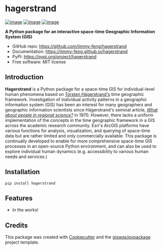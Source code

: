 # hagerstrand


[![image](https://img.shields.io/pypi/v/hagerstrand.svg)](https://pypi.python.org/pypi/hagerstrand)
[![image](https://img.shields.io/badge/License-MIT-yellow.svg)](https://opensource.org/licenses/MIT)
[![image](https://pepy.tech/badge/hagerstrand)](https://pepy.tech/project/hagerstrand)


**A Python package for an interactive space-time Geographic Information System (GIS)**


- GitHub repo: https://github.com/jimmy-feng/hagerstrand
-   Documentation: https://jimmy-feng.github.io/hagerstrand
- PyPI: https://pypi.org/project/hagerstrand
-   Free software: MIT license
    

## Introduction
**Hagerstrand** is a Python package for a space-time GIS for individual-level human phenomena based on [Torsten Hägerstrand's](https://en.wikipedia.org/wiki/Torsten_H%C3%A4gerstrand) time geographic framework. Investigation of individual activity patterns in a geographic information system (GIS) has been an interest for many geographers and geographic information scientists since Hägerstrand's seminal article, [*What about people in regional science?*](https://doi.org/10.1007/BF01936872) in 1970. However, there lacks a uniform implementation of the concepts in the time geographic framework in a GIS across the academic research community. Esri's ArcGIS platforms have various functions for analysis, visualization, and querying of space-time data but are rather limited and only commercially available. This package is continually developed to enable for more comprehensive space-time GIS processes in an open-source Python environment, and can also be used to explore individual human dynamics (e.g. accessibility to various human needs and services.)

## Installation
`pip install hagerstrand`
## Features

-   In the works!

## Credits

This package was created with [Cookiecutter](https://github.com/cookiecutter/cookiecutter) and the [giswqs/pypackage](https://github.com/giswqs/pypackage) project template.
